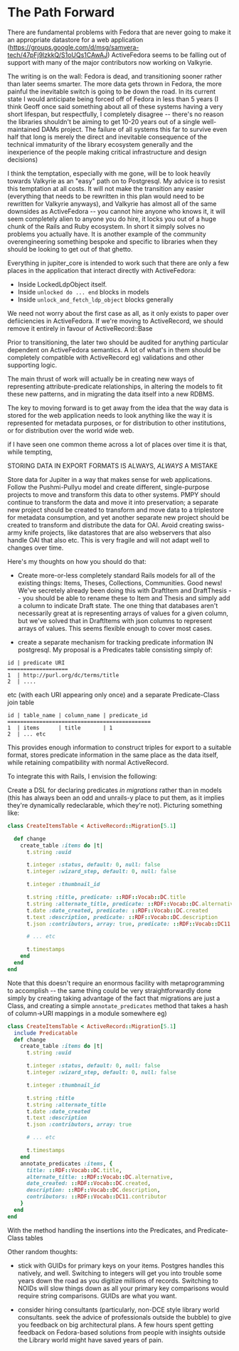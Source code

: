 The Path Forward
================

 There are fundamental problems with Fedora that are never going to make
it an appropriate datastore for a web application (https://groups.google.com/d/msg/samvera-tech/47pFj9lzkkQ/S1oUQs1CAwAJ)
ActiveFedora seems to be falling out of support with many of the major contributors now working on Valkyrie.

The writing is on the wall: Fedora is dead, and transitioning sooner rather than later seems smarter. The more data
gets thrown in Fedora, the more painful the inevitable switch is going to be down the road. In its current state
I would anticipate being forced off of Fedora in less than 5 years (I think Geoff once said something about all of these
systems having a very short lifespan, but respectfully, I completely disagree -- there's no reason the libraries shouldn't
be aiming to get 10-20 years out of a single well-maintained DAMs project. The failure of all systems this far to
survive even half that long is merely the direct and inevitable consequence of the technical immaturity of the library
ecosystem generally and the inexperience of the people making critical infrastructure and design decisions)

I think the temptation, especially with me gone, will be to look heavily towards Valkyrie as an "easy" path on
to Postgresql. My advice is to resist this temptation at all costs. It will not make the transition any easier
(everything that needs to be rewritten in this plan would need to be rewritten for Valkyrie anyways), and Valkyrie
has almost all of the same downsides as ActiveFedora -- you cannot hire anyone who knows it, it will seem completely
alien to anyone you do hire, it locks you out of a huge chunk of the Rails and Ruby ecosystem. In short it simply solves
no problems you actually have. It is another example of the community overengineering something bespoke and specific
to libraries when they should be looking to get out of that ghetto.

Everything in jupiter_core is intended to work such that there are only a few places in the application
that interact directly with ActiveFedora:

  - Inside LockedLdpObject itself.
  - Inside `unlocked do ... end` blocks in models
  - Inside `unlock_and_fetch_ldp_object` blocks generally

We need not worry about the first case as all, as it only exists to paper over defiiciencies in ActiveFedora.
If we're moving to ActiveRecord, we should remove it entirely in favour of ActiveRecord::Base

Prior to transitioning, the later two should be audited for anything particular dependent on ActiveFedora semantics.
A lot of what's in them should be completely compatible with ActiveRecord eg) validations and other supporting logic.

The main thrust of work will actually be in creating new ways of representing attribute-predicate relationships,
in altering the models to fit these new patterns, and in migrating the data itself into a new RDBMS.

The key to moving forward is to get away from the idea that the way data is stored for the web application needs to
look anything like the way it is represented for metadata purposes, or for distribution to other institutions, or for
distribution over the world wide web.

if I have seen one common theme across a lot of places over time it is that, while tempting,

 STORING DATA IN EXPORT FORMATS IS ALWAYS, _ALWAYS_ A MISTAKE

Store data for Jupiter in a way that makes sense for web applications. Follow the Pushmi-Pullyu model and create
different, single-purpose projects to move and transform this data to other systems. PMPY should continue to
transform the data and move it into preservation; a separate new project should be created to transform and move
data to a triplestore for metadata consumption, and yet another separate new project should be created to
transform and distribute the data for OAI. Avoid creating swiss-army knife projects, like datastores that are also
webservers that also handle OAI that also etc. This is very fragile and will not adapt well to changes over time.

Here's my thoughts on how you should do that:

- Create more-or-less completely standard Rails models for all of the existing things: Items, Theses, Collections, Communities.
Good news! We've secretely already been doing this with DraftItem and DraftThesis -- you should be able to rename these to Item and Thesis and simply add a column to indicate Draft state.
The one thing that databases aren't necessarily great at is representing arrays of values for a given column, but we've solved that in DraftItems
with json columns to represent arrays of values. This seems flexible enough to cover most cases.

- create a separate mechanism for tracking predicate information IN postgresql. My proposal is a Predicates table
consisting simply of:

```
id | predicate URI
===================
1  | http://purl.org/dc/terms/title
2  | ....
```

etc (with each URI appearing only once) and a separate Predicate-Class join table

```
id | table_name | column_name | predicate_id
=============================================
1  | items      | title       | 1
2  | ... etc
```

This provides enough information to construct triples for export to a suitable format, stores predicate information
in the same place as the data itself, while retaining compatibility with normal ActiveRecord.

To integrate this with Rails, I envision the following:

Create a DSL for declaring predicates _in migrations_ rather than in models (this has always been an odd and unrails-y
place to put them, as it implies they're dynamically redeclarable, which they're not). Picturing something like:

```ruby
class CreateItemsTable < ActiveRecord::Migration[5.1]

  def change
    create_table :items do |t|
      t.string :uuid

      t.integer :status, default: 0, null: false
      t.integer :wizard_step, default: 0, null: false

      t.integer :thumbnail_id

      t.string :title, predicate: ::RDF::Vocab::DC.title
      t.string :alternate_title, predicate: ::RDF::Vocab::DC.alternative
      t.date :date_created, predicate: ::RDF::Vocab::DC.created
      t.text :description, predicate: ::RDF::Vocab::DC.description
      t.json :contributors, array: true, predicate: ::RDF::Vocab::DC11.contributor

      # ... etc

      t.timestamps
    end
  end
end
```

Note that this doesn't require an enormous facility with metaprogramming to accomplish -- the same thing could
be very straightforwardly done simply by creating taking advantage of the fact that migrations are just a Class,
and creating a simple `annotate_predicates` method that takes a hash of column->URI mappings
in a module somewhere eg)

```ruby
class CreateItemsTable < ActiveRecord::Migration[5.1]
  include Predicatable
  def change
    create_table :items do |t|
      t.string :uuid

      t.integer :status, default: 0, null: false
      t.integer :wizard_step, default: 0, null: false

      t.integer :thumbnail_id

      t.string :title
      t.string :alternate_title
      t.date :date_created
      t.text :description
      t.json :contributors, array: true

      # ... etc

      t.timestamps
    end
    annotate_predicates :items, {
      title: ::RDF::Vocab::DC.title,
      alternate_title: ::RDF::Vocab::DC.alternative,
      date_created: ::RDF::Vocab::DC.created,
      description: ::RDF::Vocab::DC.description,
      contributors: ::RDF::Vocab::DC11.contributor
    }
  end
end
```

With the method handling the insertions into the Predicates, and Predicate-Class tables

Other random thoughts:

- stick with GUIDs for primary keys on your items. Postgres handles this natively, and well. Switching to integers will
get you into trouble some years down the road as you digitize millions of records. Switching to NOIDs will slow things
down as all your primary key comparisons would require string comparisons. GUIDs are what you want.

- consider hiring consultants (particularly, non-DCE style library world consultants. seek the advice of professionals
outside the bubble) to give you feedback on big architectural plans. A few hours spent getting feedback on Fedora-based solutions
from people with insights outside the Library world might have saved years of pain.
